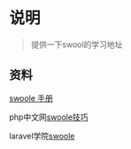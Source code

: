 # 说明

> 提供一下swool的学习地址

##  资料

[swoole 手册](https://www.kancloud.cn/fage/swoole_extension/691334)

php中文网[swoole技巧](https://www.php.cn/swoole/)

laravel学院[swoole](https://laravelacademy.org/search?term=swoole)



